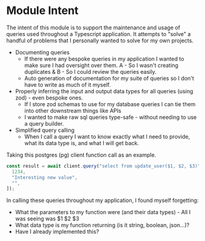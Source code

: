 # Module Intent

The intent of this module is to support the maintenance and usage of queries used throughout a Typescript application. It attempts to "solve" a handful of problems that I personally wanted to solve for my own projects.

- Documenting queries
  - If there were any bespoke queries in my application I wanted to make sure I had oversight over them. A - So I wasn't creating duplicates & B - So I could review the queries easily.
  - Auto generation of documentation for my suite of queries so I don't have to write as much of it myself.
- Properly inferring the input and output data types for all queries (using zod) - even bespoke ones.
  - If I store zod schemas to use for my database queries I can tie them into other downstream things like APIs
  - I wanted to make raw sql queries type-safe - without needing to use a query builder.
- Simplified query calling
  - When I call a query I want to know exactly what I need to provide, what its data type is, and what I will get back.

Taking this postgres (pg) client function call as an example.

```typescript
const result = await client.query("select from update_user($1, $2, $3)", [
  1234,
  "Interesting new value",
  "",
]);
```

In calling these queries throughout my application, I found myself forgetting:

- What the parameters to my function were (and their data types) - All I was seeing was $1 $2 $3
- What data type is my function returning (is it string, boolean, json...)?
- Have I already implemented this?
